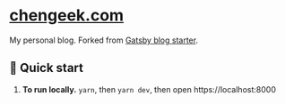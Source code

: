# [chengeek.com](https://chengeek.com/)

My personal blog. Forked from [Gatsby blog starter](https://github.com/gatsbyjs/gatsby-starter-blog).


## 🚀 Quick start

1.  **To run locally.**
    `yarn`, then `yarn dev`, then open https://localhost:8000

